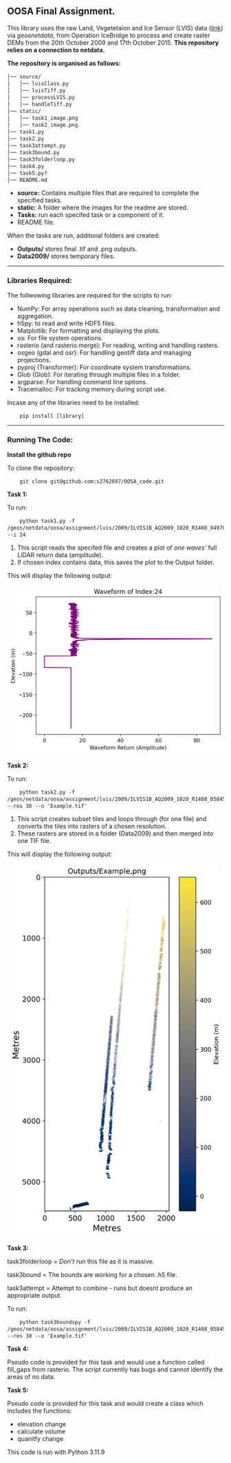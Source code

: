 ## OOSA Final Assignment.

This library uses the raw Land, Vegetetaion and Ice Sensor (LVIS) data ([link](https://lvis.gsfc.nasa.gov/Data/Data_Download.html)) via _geosnetdata_, from Operation IceBridge to process and create raster DEMs from the 20th October 2009 and 17th October 2015. **This repository relies on a connection to netdata.**

**The repository is organised as follows:**

```
│── source/
│   │── lvisClass.py
│   │── lvisTiff.py
│   │── processLVIS.py
│   │── handleTiff.py
│── static/
│   │── task1_image.png
│   │── task2_image.png
│── task1.py
│── task2.py
│── task3attempt.py
│── task3bound.py
│── task3folderloop.py
│── task4.py
│── task5.py?
│── README.md
```
-	**source:** Contains multiple files that are required to complete the specified tasks.
-	**static:** A folder where the images for the readme are stored. 
-	**Tasks:** run each specifed task or a component of it.
-	README file.

When the tasks are run, additonal folders are created:
-    **Outputs/** stores final .tif and .png outputs.
-   **Data2009/** stores temporary files.

-----
### Libraries Required: 
The follwowing libraries are required for the scripts to run:
-	NumPy: For array operations such as data cleaning, transformation and aggregation.
-	h5py: to read and write HDF5 files. 
-	Matplotlib: For formatting and displaying the plots.
-	os: For file system operations.
-	rasterio (and rasterio.merge): For reading, writing and handling rasters.
-	osgeo (gdal and osr): For handling geotiff data and managing projections.
-	pyproj (Transformer): For coordinate system transformations.
-	Glob (Glob): For iterating through multiple files in a folder.
-	argparse: For handling command line options.
-	Tracemalloc: For tracking memory during script use.

Incase any of the libraries need to be installed:
```
    pip install [library]
```
-----------
### Running The Code:
**Install the github repo**

To clone the repository:
```
    git clone git@github.com:s2762697/OOSA_code.git
```

**Task 1:**

To run:
```
    python task1.py -f /geos/netdata/oosa/assignment/lvis/2009/ILVIS1B_AQ2009_1020_R1408_049700.h5 --i 24
```  
1. This script reads the specifed file and creates a plot of _one waves'_ full LiDAR return data (amplitude). 
2. If chosen index contains data, this saves the plot to the Output folder.

This will display the following output:

![Alt text](static/task1_image.png)

**Task 2:**

To run:
```
    python task2.py -f /geos/netdata/oosa/assignment/lvis/2009/ILVIS1B_AQ2009_1020_R1408_058456.h5 --res 30 --o 'Example.tif'

```
1. This script creates subset tiles and loops through (for one file) and converts the tiles into rasters of a chosen resolution.
2. These rasters are stored in a folder (Data2009) and then merged into one TIF file.

This will display the following output:

![Alt text](static/task2_image.png)

**Task 3:**

task3folderloop = *Don't run* this file as it is massive.

task3bound = The bounds are working for a chosen .h5 file.

task3attempt = Attempt to combine - runs but doesnt produce an appropriate output.

To run:
```
    python task3boundspy -f /geos/netdata/oosa/assignment/lvis/2009/ILVIS1B_AQ2009_1020_R1408_058456.h5 --res 30 --o 'Example.tif'

```

**Task 4:**

Pseudo code is provided for this task and would use a function called fill_gaps from rasterio.
The script currently has bugs and cannot identify the areas of no data.

**Task 5:**

Pseudo code is provided for this task and would create a class which includes the functions:
-   elevation change
-   calculate volume
-   quanitfy change

This code is run with Python 3.11.9
